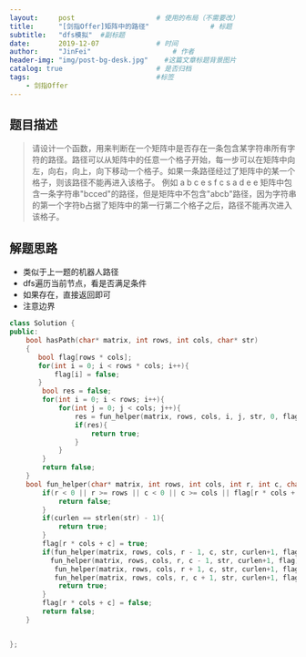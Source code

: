 ```yaml
---
layout:     post                    # 使用的布局（不需要改） 
title:      "[剑指Offer]矩阵中的路径"               # 标题  
subtitle:   "dfs模拟"  #副标题 
date:       2019-12-07              # 时间 
author:     "JinFei"                    # 作者 
header-img: "img/post-bg-desk.jpg"    #这篇文章标题背景图片 
catalog: true                       # 是否归档 
tags:                               #标签     
    - 剑指Offer 
---
```


## 题目描述

> 请设计一个函数，用来判断在一个矩阵中是否存在一条包含某字符串所有字符的路径。路径可以从矩阵中的任意一个格子开始，每一步可以在矩阵中向左，向右，向上，向下移动一个格子。如果一条路径经过了矩阵中的某一个格子，则该路径不能再进入该格子。 例如 a b c e s f c s a d e e 矩阵中包含一条字符串"bcced"的路径，但是矩阵中不包含"abcb"路径，因为字符串的第一个字符b占据了矩阵中的第一行第二个格子之后，路径不能再次进入该格子。

## 解题思路
- 类似于上一题的机器人路径
- dfs遍历当前节点，看是否满足条件
- 如果存在，直接返回即可
- 注意边界



```C++
class Solution {
public:
    bool hasPath(char* matrix, int rows, int cols, char* str)
    {
       bool flag[rows * cols];
       for(int i = 0; i < rows * cols; i++){
           flag[i] = false;
       }
        bool res = false;
        for(int i = 0; i < rows; i++){
            for(int j = 0; j < cols; j++){
                res = fun_helper(matrix, rows, cols, i, j, str, 0, flag);
                if(res){
                    return true;
                }
            }
        }
        return false;
    }
    bool fun_helper(char* matrix, int rows, int cols, int r, int c, char * str, int curlen, bool* flag){
        if(r < 0 || r >= rows || c < 0 || c >= cols || flag[r * cols + c] == true || matrix[r * cols + c] != str[curlen]){
            return false;
        }
        if(curlen == strlen(str) - 1){
            return true;
        }
        flag[r * cols + c] = true;
        if(fun_helper(matrix, rows, cols, r - 1, c, str, curlen+1, flag) ||
          fun_helper(matrix, rows, cols, r, c - 1, str, curlen+1, flag) ||
           fun_helper(matrix, rows, cols, r + 1, c, str, curlen+1, flag) ||
           fun_helper(matrix, rows, cols, r, c + 1, str, curlen+1, flag)){
            return true;
        }
        flag[r * cols + c] = false;
        return false;
    } 


};
```

  
